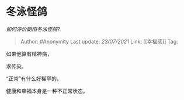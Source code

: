 # 冬泳怪鸽
*如何评价朝阳冬泳怪鸽?*

> Author: #Anonymity
> Last update: *23/07/2021*
> Link: [[幸福感]]
> Tag:

如果他算有精神病，

求传染。

“正常”有什么好稀罕的，

健康和幸福本身是一种不正常状态。
